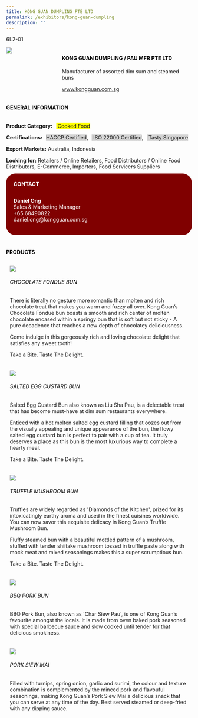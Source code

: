 ```yaml
---
title: KONG GUAN DUMPLING PTE LTD
permalink: /exhibitors/kong-guan-dumpling
description: ""
---
```

<head>
	<div class="flex-paragraph">
		<p style="text-transform: uppercase">6l2-01</p></div>
<div class="flex-container" style="display: flex; flex-wrap:wrap;">
	<div class="card-sgds" style="flex: 1 1 30%; display: block;"><img src="https://drive.google.com/u/0/uc?id=1BS5PBeFb-bycOKs4xO1UJQC0BdZylZUc&export=download"></div>
	<div class="card-sgds" style="flex: 1 1 70%; display: block;">
		<h4 style="text-transform: uppercase; color: black;"><b>KONG GUAN DUMPLING / PAU MFR PTE LTD</b></h4>
		<p>Manufacturer of assorted dim sum and steamed buns</p>
		<p><a href="www.kongguan.com.sg" target="_blank">www.kongguan.com.sg</a></p>
	</div>
</div>
</head>

<body>
	<h4 style="text-transform: uppercase; color: black;"><b>General Information</b></h4>
		<div class="flex-container" style="display: flex; flex-wrap: wrap;">
			<div class="card sgds" style="flex: 1 1 65%; display: block; align-self: stretch">
			<div class="flex-paragraph">
			<p><b>Product Category:</b><span style="margin-left: 10px; background-color: yellow;"> Cooked Food</span></p> 
			<p><b>Certifications:</b><span style="margin-left: 10px; background-color: lightgray;">HACCP Certified</span>,<span style="margin-left: 10px; background-color: lightgray;"> ISO 22000 Certified</span>,<span style="margin-left: 10px; background-color: lightgray;"> Tasty Singapore</span></p>
			<p><b>Export Markets:</b> Australia, Indonesia</p>
			<p style="margin-bottom: 10px;"><b>Looking for:</b> Retailers / Online Retailers, Food Distributors / Online Food Distributors, E-Commerce, Importers, Food Servicers Suppliers</p>
			</div>
		</div>
		<div class="card sgds" style="flex: 1 1 35%; padding: 10px; display: block; background-color: maroon; border-radius: 25px; align-self: center;">
		<h4 style="color: white; margin-top: 10px; margin-left: 10px;">CONTACT</h4>
		<div class="flex-paragraph">
			<p style="padding: 10px; color: white;"><b>Daniel Ong</b><br>Sales & Marketing Manager<br>+65 68490822<br>daniel.ong@kongguan.com.sg</p>
		</div>
			</div>
		</div>
	<br>
		<h4 style="text-transform: uppercase; color: black;"><b>products</b></h4>
		<div class="flex-container" style="display: flex; flex-wrap: wrap;">
		<div class="sgds card" style="flex: 1 1 50%; padding: 10px; display: block;">
	<div class="flex-image"><img src="https://drive.google.com/u/0/uc?id=1xzjH4a27aF_OPY5bcrYJPUV2KRlcqqxh&export=download"></div>
	<div class="flex-paragraph">
		<h6 style="text-transform: uppercase; color: black;">Chocolate Fondue Bun</h6>
		<p>There is literally no gesture more romantic than molten and rich chocolate treat that makes you warm and fuzzy all over. Kong Guan’s Chocolate Fondue bun boasts a smooth and rich center of molten chocolate encased within a springy bun that is soft but not sticky - A pure decadence that reaches a new depth of chocolatey deliciousness. 

Come indulge in this gorgeously rich and loving chocolate delight that satisfies any sweet tooth!

Take a Bite. Taste The Delight.</p></div>
	</div>
		<div class="sgds card" style="flex: 1 1 50%; padding: 10px; display: block;">
		<div class="flex-image"><img src="https://drive.google.com/u/0/uc?id=1vbgDQNjA7vZL2fuGlbaOqosWOsheZAlw&export=download"></div>
	<div class="flex-paragraph">
		<h6 style="text-transform: uppercase; color: black;">Salted egg custard bun</h6>
		<p>Salted Egg Custard Bun also known as Liu Sha Pau, is a delectable treat that has become must-have at dim sum restaurants everywhere. 

Enticed with a hot molten salted egg custard filling that oozes out from the visually appealing and unique appearance of the bun, the flowy salted egg custard bun is perfect to pair with a cup of tea. It truly deserves a place as this bun is the most luxurious way to complete a hearty meal.

Take a Bite. Taste The Delight.</p></div>
	</div>
		<div class="sgds card" style="flex: 1 1 50%; padding: 10px; display: block;">
		<div class="flex-image"><img src="https://drive.google.com/u/0/uc?id=1-t-qvhQ0nwyWlhRvXdTitcFmrT9m-PQo&export=download"></div>
	<div class="flex-paragraph">
		<h6 style="text-transform: uppercase; color: black;">truffle mushroom bun</h6>
		<p>Truffles are widely regarded as 'Diamonds of the Kitchen', prized for its intoxicatingly earthy aroma and used in the finest cuisines worldwide. You can now savor this exquisite delicacy in Kong Guan’s Truffle Mushroom Bun. 

Fluffy steamed bun with a beautiful mottled pattern of a mushroom, stuffed with tender shiitake mushroom tossed in truffle paste along with mock meat and mixed seasonings makes this a super scrumptious bun.

Take a Bite. Taste The Delight.</p></div>
		</div>
		<div class="sgds card" style="flex: 1 1 50%; padding: 10px; display: block;">
		<div class="flex-image"><img src="https://drive.google.com/u/0/uc?id=18bzBl72wfKaLWagD5hXA9RPugMK-TcwM&export=download"></div>
	<div class="flex-paragraph">
		<h6 style="text-transform: uppercase; color: black;">bbq pork Bun</h6>
		<p>BBQ Pork Bun, also known as 'Char Siew Pau', is one of Kong Guan’s favourite amongst the locals. It is made from oven baked pork seasoned with special barbecue sauce and slow cooked until tender for that delicious smokiness.</p></div>
	</div>
		<div class="sgds card" style="flex: 1 1 50%; padding: 10px; display: block;">
		<div class="flex-image"><img src="https://drive.google.com/u/0/uc?id=1Bc9XqVyw__GXvazTphmtB_AffKaDt8pr&export=download"></div>
	<div class="flex-paragraph">
		<h6 style="text-transform: uppercase; color: black;">Pork siew mai</h6>
		<p>Filled with turnips, spring onion, garlic and surimi, the colour and texture combination is complemented by the minced pork and flavouful seasonings, making Kong Guan’s Pork Siew Mai a delicious snack that you can serve at any time of the day. Best served steamed or deep-fried with any dipping sauce.</p></div>
	</div>
	</div>
</body>